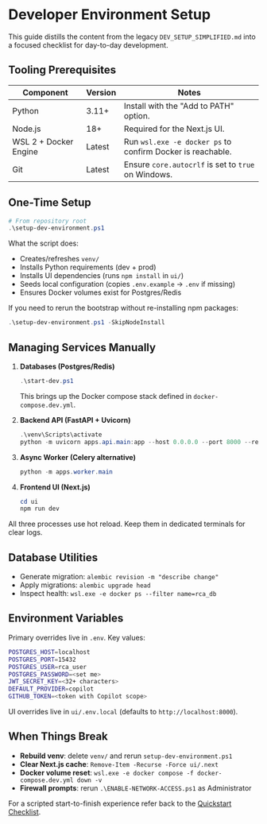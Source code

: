 # Developer Environment Setup

This guide distills the content from the legacy `DEV_SETUP_SIMPLIFIED.md` into a focused checklist for day-to-day development.

## Tooling Prerequisites

| Component | Version | Notes |
|-----------|---------|-------|
| Python | 3.11+ | Install with the "Add to PATH" option. |
| Node.js | 18+ | Required for the Next.js UI. |
| WSL 2 + Docker Engine | Latest | Run `wsl.exe -e docker ps` to confirm Docker is reachable. |
| Git | Latest | Ensure `core.autocrlf` is set to `true` on Windows. |

## One-Time Setup

```powershell
# From repository root
.\setup-dev-environment.ps1
```

What the script does:
- Creates/refreshes `venv/`
- Installs Python requirements (dev + prod)
- Installs UI dependencies (runs `npm install` in `ui/`)
- Seeds local configuration (copies `.env.example` → `.env` if missing)
- Ensures Docker volumes exist for Postgres/Redis

If you need to rerun the bootstrap without re-installing npm packages:
```powershell
.\setup-dev-environment.ps1 -SkipNodeInstall
```

## Managing Services Manually

1. **Databases (Postgres/Redis)**
   ```powershell
   .\start-dev.ps1
   ```
   This brings up the Docker compose stack defined in `docker-compose.dev.yml`.

2. **Backend API (FastAPI + Uvicorn)**
   ```powershell
   .\venv\Scripts\activate
   python -m uvicorn apps.api.main:app --host 0.0.0.0 --port 8000 --reload
   ```

3. **Async Worker (Celery alternative)**
   ```powershell
   python -m apps.worker.main
   ```

4. **Frontend UI (Next.js)**
   ```powershell
   cd ui
   npm run dev
   ```

All three processes use hot reload. Keep them in dedicated terminals for clear logs.

## Database Utilities

- Generate migration: `alembic revision -m "describe change"`
- Apply migrations: `alembic upgrade head`
- Inspect health: `wsl.exe -e docker ps --filter name=rca_db`

## Environment Variables

Primary overrides live in `.env`. Key values:

```bash
POSTGRES_HOST=localhost
POSTGRES_PORT=15432
POSTGRES_USER=rca_user
POSTGRES_PASSWORD=<set me>
JWT_SECRET_KEY=<32+ characters>
DEFAULT_PROVIDER=copilot
GITHUB_TOKEN=<token with Copilot scope>
```

UI overrides live in `ui/.env.local` (defaults to `http://localhost:8000`).

## When Things Break

- **Rebuild venv**: delete `venv/` and rerun `setup-dev-environment.ps1`
- **Clear Next.js cache**: `Remove-Item -Recurse -Force ui/.next`
- **Docker volume reset**: `wsl.exe -e docker compose -f docker-compose.dev.yml down -v`
- **Firewall prompts**: rerun `.\ENABLE-NETWORK-ACCESS.ps1` as Administrator

For a scripted start-to-finish experience refer back to the [Quickstart Checklist](quickstart.md).
